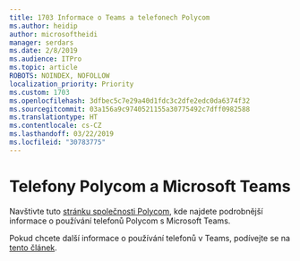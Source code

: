 ```yaml
---
title: 1703 Informace o Teams a telefonech Polycom
ms.author: heidip
author: microsoftheidi
manager: serdars
ms.date: 2/8/2019
ms.audience: ITPro
ms.topic: article
ROBOTS: NOINDEX, NOFOLLOW
localization_priority: Priority
ms.custom: 1703
ms.openlocfilehash: 3dfbec5c7e29a40d1fdc3c2dfe2edc0da6374f32
ms.sourcegitcommit: 03a156a9c9740521155a30775492c7dff0982588
ms.translationtype: HT
ms.contentlocale: cs-CZ
ms.lasthandoff: 03/22/2019
ms.locfileid: "30783775"
---
```

# <a name="polycom-phones-and-microsoft-teams"></a>Telefony Polycom a Microsoft Teams

Navštivte tuto [stránku společnosti Polycom](http://www.polycom.com/content/dam/polycom/common/documents/faqs/polycom-phones-and-microsoft-teams-faq-enus.pdf), kde najdete podrobnější informace o používání telefonů Polycom s Microsoft Teams.

Pokud chcete další informace o používání telefonů v Teams, podívejte se na [tento článek](https://docs.microsoft.com/cs-CZ/microsoftteams/phones-for-teams).
